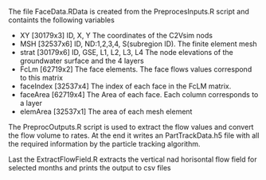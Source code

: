 The file FaceData.RData is created from the PreprocesInputs.R script and containts the following variables
- XY [30179x3] ID, X, Y The coordinates of the C2Vsim nods
- MSH [32537x6] ID, ND:1,2,3,4, S(subregion ID). The finite element mesh
- strat [30179x6] ID, GSE, L1, L2, L3, L4 The node elevations of the groundwater surface and the 4 layers
- FcLm [62719x2] The face elements. The face flows values correspond to this matrix
- faceIndex [32537x4] The index of each face in the FcLM matrix.
- faceArea [62719x4] The Area of each face. Each column corresponds to a layer
- elemArea [32537x1] The area of each mesh element

The PreprocOutputs.R script is used to extract the flow values and convert the flow volume to rates.
At the end it writes an PartTrackData.h5 file with all the required information by the particle tracking algorithm.

Last the ExtractFlowField.R extracts the vertical nad horisontal flow field for selected months and prints the output to csv files
